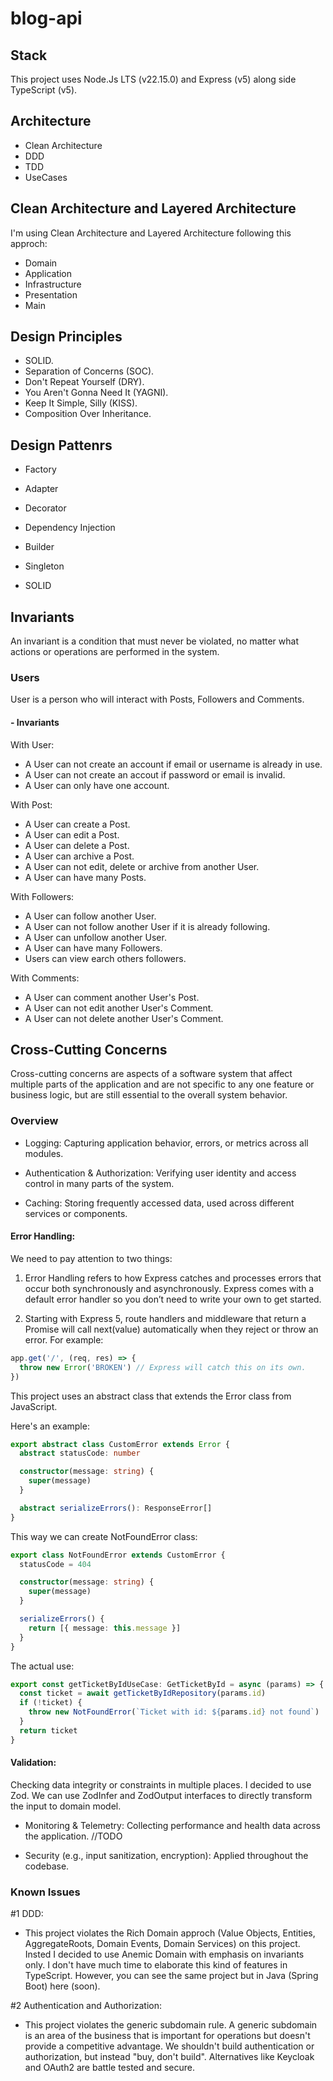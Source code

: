 # blog-api

## Stack

This project uses Node.Js LTS (v22.15.0) and Express (v5) along side TypeScript (v5).

## Architecture

- Clean Architecture
- DDD
- TDD
- UseCases

## Clean Architecture and Layered Architecture

I'm using Clean Architecture and Layered Architecture following this approch:

- Domain
- Application
- Infrastructure
- Presentation
- Main

## Design Principles

- SOLID.
- Separation of Concerns (SOC).
- Don't Repeat Yourself (DRY).
- You Aren't Gonna Need It (YAGNI).
- Keep It Simple, Silly (KISS).
- Composition Over Inheritance.

## Design Pattenrs

- Factory
- Adapter
- Decorator
- Dependency Injection
- Builder
- Singleton

- SOLID

## Invariants

An invariant is a condition that must never be violated, no matter what actions or operations are performed in the system.

### Users

User is a person who will interact with Posts, Followers and Comments.

#### - Invariants

With User:
- A User can not create an account if email or username is already in use.
- A User can not create an accout if password or email is invalid.
- A User can only have one account.

With Post:
- A User can create a Post.
- A User can edit a Post.
- A User can delete a Post.
- A User can archive a Post.
- A User can not edit, delete or archive from another User.
- A User can have many Posts.

With Followers:
- A User can follow another User.
- A User can not follow another User if it is already following.
- A User can unfollow another User.
- A User can have many Followers.
- Users can view earch others followers.

With Comments:
- A User can comment another User's Post.
- A User can not edit another User's Comment.
- A User can not delete another User's Comment.

## Cross-Cutting Concerns

Cross-cutting concerns are aspects of a software system that affect multiple parts of the application and are not specific to any one feature or business logic, but are still essential to the overall system behavior.

### Overview

- Logging:
Capturing application behavior, errors, or metrics across all modules.

- Authentication & Authorization:
Verifying user identity and access control in many parts of the system.

- Caching:
Storing frequently accessed data, used across different services or components.

#### **Error Handling:**
We need to pay attention to two things:

1. Error Handling refers to how Express catches and processes errors that occur both synchronously and asynchronously. Express comes with a default error handler so you don’t need to write your own to get started.

2. Starting with Express 5, route handlers and middleware that return a Promise will call next(value) automatically when they reject or throw an error. For example:

```js
app.get('/', (req, res) => {
  throw new Error('BROKEN') // Express will catch this on its own.
})
```

This project uses an abstract class that extends the Error class from JavaScript.

Here's an example:

```ts
export abstract class CustomError extends Error {
  abstract statusCode: number

  constructor(message: string) {
    super(message)
  }

  abstract serializeErrors(): ResponseError[]
}
```

This way we can create NotFoundError class:

```ts
export class NotFoundError extends CustomError {
  statusCode = 404

  constructor(message: string) {
    super(message)
  }

  serializeErrors() {
    return [{ message: this.message }]
  }
}
```

The actual use:

```ts
export const getTicketByIdUseCase: GetTicketById = async (params) => {
  const ticket = await getTicketByIdRepository(params.id)
  if (!ticket) {
    throw new NotFoundError(`Ticket with id: ${params.id} not found`)
  }
  return ticket
}
```

#### **Validation:**
Checking data integrity or constraints in multiple places. I decided to use Zod. We can use ZodInfer and ZodOutput interfaces to directly transform the input to domain model.

- Monitoring & Telemetry:
Collecting performance and health data across the application.
//TODO

- Security (e.g., input sanitization, encryption):
Applied throughout the codebase.

### Known Issues

#1 DDD:
- This project violates the Rich Domain approch (Value Objects, Entities, AggregateRoots, Domain Events, Domain Services) on this project. Insted I decided to use Anemic Domain with emphasis on invariants only. I don't have much time to elaborate this kind of features in TypeScript. However, you can see the same project but in Java (Spring Boot) here (soon).

#2 Authentication and Authorization:
- This project violates the generic subdomain rule. A generic subdomain is an area of the business that is important for operations but doesn't provide a competitive advantage. We shouldn't build authentication or authorization, but instead "buy, don't build". Alternatives like Keycloak and OAuth2 are battle tested and secure.
